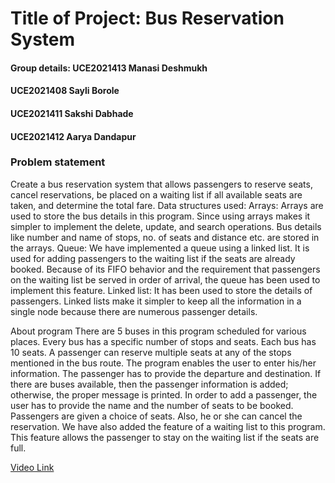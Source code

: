 # Title of Project: Bus Reservation System
#### Group details: UCE2021413 Manasi Deshmukh
####                UCE2021408 Sayli Borole
####                UCE2021411 Sakshi Dabhade
####                UCE2021412 Aarya Dandapur


### Problem statement
Create a bus reservation system that allows passengers to reserve seats, cancel reservations,
be placed on a waiting list if all available seats are taken, and determine the total fare.
Data structures used:
Arrays: Arrays are used to store the bus details in this program. Since using arrays makes it
simpler to implement the delete, update, and search operations. Bus details like number and
name of stops, no. of seats and distance etc. are stored in the arrays.
Queue: We have implemented a queue using a linked list. It is used for adding passengers to
the waiting list if the seats are already booked. Because of its FIFO behavior and the
requirement that passengers on the waiting list be served in order of arrival, the queue has been
used to implement this feature.
Linked list: It has been used to store the details of passengers. Linked lists make it simpler to
keep all the information in a single node because there are numerous passenger details.

About program
There are 5 buses in this program scheduled for various places. Every bus has a specific
number of stops and seats. Each bus has 10 seats. A passenger can reserve multiple seats at
any of the stops mentioned in the bus route. The program enables the user to enter his/her
information. The passenger has to provide the departure and destination. If there are buses
available, then the passenger information is added; otherwise, the proper message is printed. In
order to add a passenger, the user has to provide the name and the number of seats to be
booked. Passengers are given a choice of seats. Also, he or she can cancel the reservation.
We have also added the feature of a waiting list to this program. This feature allows the
passenger to stay on the waiting list if the seats are full.


[Video Link](https://drive.google.com/file/d/1rBt1ReiFghmR0lN4lpID9UJK-A-K3WS7/view?usp=sharing)

